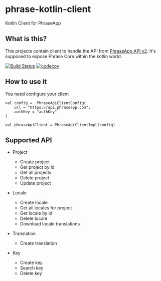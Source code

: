 # phrase-kotlin-client
Kotlin Client for PhraseApp 
## What is this?
This projects contain client to handle the API from [PhraseApp API v2](http://docs.phraseapp.com/api/v2/).
It's supposed to expose Phrase Core within the kotlin world.

[![Build Status][travis-image]][travis-url-main]
[![codecov][codecov-badge-url]][codecov-project-url]

[travis-image]: https://travis-ci.org/mytaxi/phrase-kotlin-client.svg?branch=master
[travis-url-main]: https://travis-ci.org/mytaxi/phrase-kotlin-client
[codecov-project-url]: https://codecov.io/gh/mytaxi/phrase-kotlin-client
[codecov-badge-url]: https://codecov.io/gh/mytaxi/phrase-kotlin-client/branch/master/graph/badge.svg

## How to use it

You need configure your client 
```
val config =  PhraseApiClientConfig(
    url = "https://api.phraseapp.com",
    authKey = "authKey"
)

val phraseApiClient = PhraseApiClientImpl(config)
```
## Supported API
* Project
  * Create project
  * Get project by id
  * Get all projects
  * Delete project
  * Update project

* Locale
  * Create locale
  * Get all locales for project
  * Get locale by id
  * Delete locale
  * Download locale translations
  
* Translation
  * Create translation

* Key
  * Create key
  * Search key
  * Delete key
